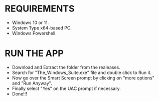 # REQUIREMENTS
- Windows 10 or 11.
- System Type	x64-based PC.
- Windows Powershell.

# RUN THE APP
- Download and Extract the folder from the realeases.
- Search for "The_Windows_Suite.exe" file and double click to Run it.
- Now go over the Smart Screen prompt by clicking on "more options" and "Run Anyway".
- Finally select "Yes" on the UAC prompt if necessary.
- Done!!!
